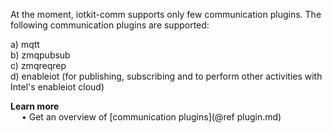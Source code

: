 
At the moment, iotkit-comm supports only few communication plugins. The following communication plugins are supported:

a) mqtt <BR>
b) zmqpubsub <BR>
c) zmqreqrep <BR>
d) enableiot (for publishing, subscribing and to perform other activities with Intel's enableiot cloud) <BR>

<B> Learn more </B> <BR>
&ensp;&ensp; &bull; Get an overview of [communication plugins](@ref plugin.md)
